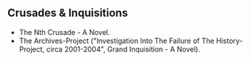 Crusades & Inquisitions
-----------------------
* The Nth Crusade - A Novel.
* The Archives-Project ("Investigation Into The Failure of The History-Project, circa 2001-2004", Grand Inquisition - A Novel).
